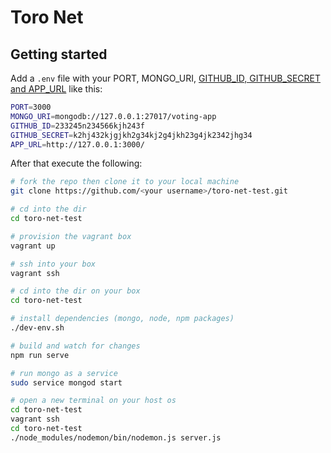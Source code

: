 # Toro Net

## Getting started

Add a `.env` file with your PORT, MONGO_URI, 
[GITHUB_ID, GITHUB_SECRET and APP_URL](https://github.com/jaredhanson/passport-github) like this:

``` bash
PORT=3000
MONGO_URI=mongodb://127.0.0.1:27017/voting-app
GITHUB_ID=233245n234566kjh243f
GITHUB_SECRET=k2hj432kjgjkh2g34kj2g4jkh23g4jk2342jhg34
APP_URL=http://127.0.0.1:3000/
```

After that execute the following:

``` bash
# fork the repo then clone it to your local machine
git clone https://github.com/<your username>/toro-net-test.git

# cd into the dir
cd toro-net-test

# provision the vagrant box
vagrant up

# ssh into your box
vagrant ssh

# cd into the dir on your box
cd toro-net-test

# install dependencies (mongo, node, npm packages)
./dev-env.sh

# build and watch for changes
npm run serve

# run mongo as a service
sudo service mongod start

# open a new terminal on your host os
cd toro-net-test
vagrant ssh
cd toro-net-test
./node_modules/nodemon/bin/nodemon.js server.js
```

